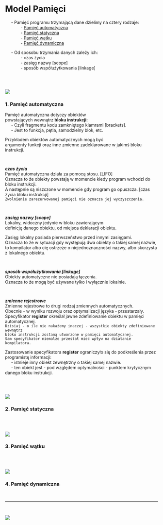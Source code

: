 # Model Pamięci

&nbsp;&nbsp;&nbsp;&nbsp; - Pamięć programu trzymającą dane dzielimy na cztery rodzaje: \
&nbsp;&nbsp;&nbsp;&nbsp;&nbsp;&nbsp;&nbsp;&nbsp;&nbsp;&nbsp;&nbsp;&nbsp; - [Pamięć automatyczna](#1-pamięć-automatyczna) \
&nbsp;&nbsp;&nbsp;&nbsp;&nbsp;&nbsp;&nbsp;&nbsp;&nbsp;&nbsp;&nbsp;&nbsp; - [Pamięć statyczna](#2-pamięć-statyczna) \
&nbsp;&nbsp;&nbsp;&nbsp;&nbsp;&nbsp;&nbsp;&nbsp;&nbsp;&nbsp;&nbsp;&nbsp; - [Pamięć wątku](#3-pamięć-wątku) \
&nbsp;&nbsp;&nbsp;&nbsp;&nbsp;&nbsp;&nbsp;&nbsp;&nbsp;&nbsp;&nbsp;&nbsp; - [Pamięć dynamiczna](#4-pamięć-dynamiczna) 

&nbsp;&nbsp;&nbsp;&nbsp; - Od sposobu trzymania danych zależy ich: \
&nbsp;&nbsp;&nbsp;&nbsp;&nbsp;&nbsp;&nbsp;&nbsp;&nbsp;&nbsp;&nbsp;&nbsp; - czas życia \
&nbsp;&nbsp;&nbsp;&nbsp;&nbsp;&nbsp;&nbsp;&nbsp;&nbsp;&nbsp;&nbsp;&nbsp; - zasięg nazwy [scope] \
&nbsp;&nbsp;&nbsp;&nbsp;&nbsp;&nbsp;&nbsp;&nbsp;&nbsp;&nbsp;&nbsp;&nbsp; - sposób współużytkowania [linkage]

<br/>
<br/>

![](https://github.com/Ptysiek/resources/blob/master/Orn.png)
### 1. Pamięć automatyczna
Pamięć automatyczna dotyczy obiektów \
powstających wewnątrz **bloku instrukcji:** \
&nbsp;&nbsp;&nbsp;&nbsp; - Czyli fragmentu kodu zamkniętego klamrami [brackets]. \
&nbsp;&nbsp;&nbsp;&nbsp; - Jest to funkcja, pętla, samodzielny blok, etc. 

Przykładem obiektów automatycznych mogą być \
argumenty funkcji oraz inne zmienne zadeklarowane w jakimś bloku instrukcji.

<br/>

***czas życia*** \
Pamięć automatyczna działa za pomocą stosu. [LIFO] \
Oznacza to że obiekty powstają w momencie kiedy program wchodzi do bloku instrukcji. \
A następnie są niszczone w momencie gdy program go opuszcza. [czas życia bloku instrukcji] \
`Zwolnienie zarezerwowanej pamięci nie oznacza jej wyczyszczenia.`

<br/>

***zasięg nazwy [scope]*** \
Lokalny, widoczny jedynie w bloku zawierającym \
definicję danego obiektu, od miejsca deklaracji obiektu.

Zasięg lokalny posiada pierwszeństwo przed innymi zasięgami.\
Oznacza to że w sytuacji gdy występują dwa obiekty o takiej samej nazwie, \
to kompilator albo cię ostrzeże o niejednoznaczności nazwy, albo skorzysta z lokalnego obiektu.

<br/>

***sposób współużytkowania [linkage]*** \
Obiekty automatyczne nie posiadają łączenia. \
Oznacza to że mogą być używane tylko i wyłącznie lokalnie.

<br/>

***zmienne rejestrowe*** \
Zmienne rejestrowe to drugi rodzaj zmiennych automatycznych. \
Obecnie - w wyniku rozwoju oraz optymalizacji języka - przestarzały. \
Specyfikator __register__  określał jawne zdefiniowanie obiektu w pamięci automatycznej. \
`Dzisiaj - o ile nie nakażemy inaczej - wszystkie obiekty zdefiniowane wewnątrz` \
`bloku instrukcji zostaną utworzone w pamięci automatycznej.` \
`Sam specyfikator niemalże przestał mieć wpływ na działanie kompilatora.`

Zastosowanie specyfikatora __register__ ograniczyło się do podkreślenia przez programistę informacji: \
&nbsp;&nbsp;&nbsp;&nbsp; - istnieje inny obiekt zewnętrzny o takiej samej nazwie. \
&nbsp;&nbsp;&nbsp;&nbsp; - ten obiekt jest - pod względem optymalności - punktem krytycznym danego bloku instrukcji.

<br/>
<br/>

![](https://github.com/Ptysiek/resources/blob/master/Orn.png)
### 2. Pamięć statyczna

<br/>
<br/>

![](https://github.com/Ptysiek/resources/blob/master/Orn.png)
### 3. Pamięć wątku

<br/>
<br/>

![](https://github.com/Ptysiek/resources/blob/master/Orn.png)
### 4. Pamięć dynamiczna

<br/>

------------
<br/>

![](https://github.com/Ptysiek/resources/blob/master/Ver2.PNG)

